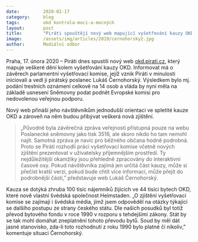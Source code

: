 ```yaml
---
date:         2020-02-17
category:     blog
tags:         okd kontrola-moci-a-mocných
layout:       post
title:        "Piráti spouštějí nový web mapující vyšetřování kauzy OKD"
image:        /assets/img/articles/2019/cernohorsky2.jpg
author:       Mediální odbor
---
```




Praha, 17. února 2020 – Piráti dnes spustili nový web [okd.pirati.cz](https://okd.pirati.cz/), který mapuje veškeré dění kolem vyšetřování kauzy OKD. Informovat má o závěrech parlamentní vyšetřovací komise, jejíž vznik Piráti v minulosti iniciovali a vedl ji pirátský poslanec Lukáš Černohorský. Výsledkem bylo mj. podání trestních oznámení celkově na 14 osob a vláda by nyní měla na základě usnesení Sněmovny podat podnět Evropské komisi pro nedovolenou veřejnou podporu. 

Nový web přináší jeho návštěvníkům jednodušší orientaci ve spletité kauze OKD a zároveň na něm budou přibývat veškerá nová zjištění. 

>„Původně byla závěrečná zpráva veřejnosti přístupná pouze na webu Poslanecké sněmovny jako tisk 3516, ale skoro nikdo ho tam nemohl najít. Samotná zpráva je navíc pro běžného občana hodně podrobná. Proto se Piráti rozhodli práci vyšetřovací komise včetně nových zjištění prezentovat v uživatelsky příjemnějším prostředí. Ty nejdůležitější okamžiky jsou přehledně zpracovány do interaktivní časové osy. Pokud návštěvníka zajímá jen určitá část kauzy, může si přečíst kratší verzi, pokud bude chtít více informací, může přejít do podrobnější části,” představuje web Lukáš Černohorský. 

Kauza se dotýká zhruba 100 tisíc nájemníků žijících ve 44 tisíci bytech OKD, které nově vlastní švédská společnost Heimstaden. „O zjištění vyšetřovací komise se zajímají i švédská média, jímž jsem odpověděl na otázky týkající se dalšího postupu ze strany českého státu. Dle našich posudků byl totiž převod bytového fondu v roce 1990 v rozporu s tehdejšími zákony. Stát by se tak mohl domáhat zneplatnění tohoto převodu bytů. Soud by měl dát jasné stanovisko, zda-li toto rozhodnutí z roku 1990 bylo platné či nikoliv,” komentuje situaci Černohorský.
